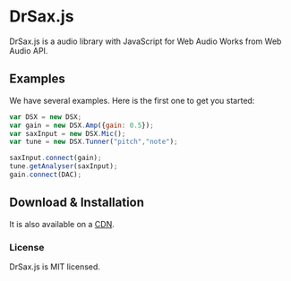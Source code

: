 # DrSax.js

DrSax.js is a  audio library with JavaScript for Web Audio Works from Web Audio API.



## Examples

We have several examples. Here is the first one to get you started:

```jsx
var DSX = new DSX;
var gain = new DSX.Amp({gain: 0.5});
var saxInput = new DSX.Mic();
var tune = new DSX.Tunner("pitch","note");

saxInput.connect(gain);
tune.getAnalyser(saxInput);
gain.connect(DAC);                

```

## Download & Installation

It is also available on a [CDN](https://drsax.github.io/DrSAX/js/drsax.js).

### License

DrSax.js is MIT licensed.
